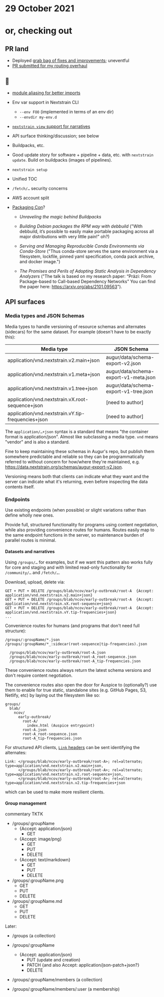 # 29 October 2021
# or, checking out

## PR land

  - Deployed [grab bag of fixes and improvements](https://github.com/nextstrain/nextstrain.org/pull/411); uneventful
  - [PR submitted for my routing overhaul](https://github.com/nextstrain/nextstrain.org/pull/420)

## 👀

  - [module aliasing for better imports](2021-10-27.md)

  - Env var support in Nextstrain CLI
    - `--env FOO` (implemented in terms of an env dir)
    - `--envdir my-env.d`

  - [`nextstrain view` support for narratives](https://github.com/nextstrain/cli/pull/129#issuecomment-928493480)

  - API surface thinking/discussion; see below

  - Buildpacks, etc.

  - Good update story for software + pipeline + data, etc. with `nextstrain
    update`.  Build on buildpacks (images of pipelines).

  - `nextstrain setup`

  - Unified TOC

  - `/fetch/…` security concerns

  - AWS account split

  - [Packaging Con](https://packaging-con.org)?

    - _Unraveling the magic behind Buildpacks_

    - _Building Debian packages the RPM way with debbuild_ ("With debbuild, it’s
      possible to easily make portable packaging across all major distributions
      with very little pain!" oh?)

    - _Serving and Managing Reproducible Conda Environments via Conda-Store_
      ("Thus conda-store serves the same environment via a filesystem,
      lockfile, pinned yaml specification, conda pack archive, and docker
      image.")

    - _The Promises and Perils of Adopting Static Analysis in Dependency
      Analyzers_ ("The talk is based on my research paper: “Präzi: From
      Package-based to Call-based Dependency Networks” You can find the paper
      here: <https://arxiv.org/abs/2101.09563>").

## API surfaces

### Media types and JSON Schemas

Media types to handle versioning of resource schemas and alternates (sidecars)
for the same dataset.  For example (doesn't have to be exactly this):

| Media type                                          | JSON Schema                           |
| --------------------------------------------------- | --------------------------------------|
| application/vnd.nextstrain.v2.main+json             | augur/data/schema-export-v2.json      |
| application/vnd.nextstrain.v1.meta+json             | augur/data/schema-export-v1-meta.json |
| application/vnd.nextstrain.v1.tree+json             | augur/data/schema-export-v1-tree.json |
| application/vnd.nextstrain.vX.root-sequence+json    | [need to author]                      |
| application/vnd.nextstrain.vY.tip-frequencies+json  | [need to author]                      |

The `application/…+json` syntax is a standard that means "the container format
is application/json".  Almost like subclassing a media type.  `vnd` means
"vendor" and is also a standard.

Fine to keep maintaining these schemas in Augur's repo, but publish them
somewhere predictable and reliable so they can be programmatically referred to
without concern for how/where they're maintained, e.g.
<https://data.nextstrain.org/schemas/augur-export-v2.json>.

Versioning means both that clients can indicate what they want and the server
can indicate what it's returning, even before inspecting the data contents
itself.

### Endpoints

Use existing endpoints (when possible) or slight variations rather than define
wholly new ones.

Provide full, structured functionality for programs using content negotiation,
while also providing convenience routes for humans.  Routes easily map to the
same endpoint functions in the server, so maintenance burden of parallel
routes is minimal.

#### Datasets and narratives

Using `/groups/…` for examples, but if we want this pattern also works fully
for core and staging and with limited read-only functionality for
`/community/…` and `/fetch/…`.

Download, upload, delete via:

    GET + PUT + DELETE /groups/blab/ncov/early-outbreak/root-A  {Accept: application/vnd.nextstrain.v2.main+json}
    GET + PUT + DELETE /groups/blab/ncov/early-outbreak/root-A  {Accept: application/vnd.nextstrain.vX.root-sequence+json}
    GET + PUT + DELETE /groups/blab/ncov/early-outbreak/root-A  {Accept: application/vnd.nextstrain.vY.tip-frequencies+json}
    ...

Convenience routes for humans (and programs that don't need full structure):

    /groups/:groupName/*.json
    /groups/:groupName/*_:sidecar(root-sequence|tip-frequencies).json

      /groups/blab/ncov/early-outbreak/root-A.json
      /groups/blab/ncov/early-outbreak/root-A_root-sequence.json
      /groups/blab/ncov/early-outbreak/root-A_tip-frequencies.json

These convenience routes always return the latest schema versions and don't
require content negotiation.

The convenience routes also open the door for Auspice to (optionally?) use them
to enable for true static, standalone sites (e.g. GitHub Pages, S3, Netlify,
etc) by laying out the filesystem like so:

    groups/
      blab/
        ncov/
          early-outbreak/
            root-A/
              index.html (Auspice entrypoint)
            root-A.json
            root-A_root-sequence.json
            root-A_tip-frequencies.json

For structured API clients, [`Link` headers][] can be sent identifying the alternates:

    Link: </groups/blab/ncov/early-outbreak/root-A>; rel=alternate; type=application/vnd.nextstrain.v2.main+json,
          </groups/blab/ncov/early-outbreak/root-A>; rel=alternate; type=application/vnd.nextstrain.v2.root-sequence+json,
          </groups/blab/ncov/early-outbreak/root-A>; rel=alternate; type=application/vnd.nextstrain.v2.tip-frequencies+json

which can be used to make more resilient clients.


[`Link` headers]: https://developer.mozilla.org/en-US/docs/Web/HTTP/Headers/Link

#### Group management

commentary TKTK

  - /groups/:groupName
    - {Accept: application/json}
      - GET
    - {Accept: image/png}
      - GET
      - PUT
      - DELETE
    - {Accept: text/markdown}
      - GET
      - PUT
      - DELETE
  - /groups/:groupName.png
    - GET
    - PUT
    - DELETE
  - /groups/:groupName.md
    - GET
    - PUT
    - DELETE

Later:

  - /groups (a collection)

  - /groups/:groupName
    - {Accept: application/json}
      - PUT (update and creation)
      - PATCH {and also Accept: application/json-patch+json?}
      - DELETE

  - /groups/:groupName/members (a collection)
  - /groups/:groupName/members/:user (a membership)

